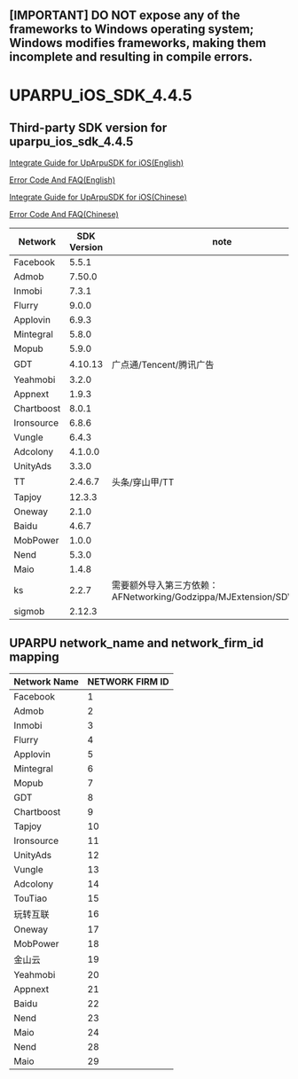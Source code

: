 ## [IMPORTANT] DO NOT expose any of the frameworks to Windows operating system; Windows modifies frameworks, making them incomplete and resulting in compile errors.
# UPARPU_iOS_SDK_4.4.5
## Third-party SDK version for uparpu_ios_sdk_4.4.5

[Integrate Guide for UpArpuSDK for iOS(English)](iOS_Doc_EN/iOS_Integration_Guide.md)

[Error Code And FAQ(English)](iOS_Doc_EN/Error_Code_and_FAQ.md)

[Integrate Guide for UpArpuSDK for iOS(Chinese)](iOS_Doc_CHN/iOS_Integration_Guide.md)

[Error Code And FAQ(Chinese)](iOS_Doc_CHN/Error_Code_and_FAQ.md)

| Network | SDK Version | note |
|---|---|---|
| Facebook | 5.5.1 ||
| Admob | 7.50.0 ||
| Inmobi | 7.3.1 ||
| Flurry | 9.0.0 ||
| Applovin | 6.9.3 ||
| Mintegral | 5.8.0 ||
| Mopub | 5.9.0 ||
| GDT | 4.10.13 |广点通/Tencent/腾讯广告|
| Yeahmobi | 3.2.0 ||
| Appnext | 1.9.3 ||
| Chartboost | 8.0.1 ||
| Ironsource | 6.8.6 ||
| Vungle | 6.4.3 ||
| Adcolony | 4.1.0.0 ||
| UnityAds | 3.3.0 ||
| TT | 2.4.6.7 |头条/穿山甲/TT|
| Tapjoy | 12.3.3 ||
| Oneway | 2.1.0 ||
| Baidu | 4.6.7 ||
| MobPower | 1.0.0 ||
| Nend | 5.3.0 ||
| Maio | 1.4.8 ||
| ks | 2.2.7 |需要额外导入第三方依赖：<br> AFNetworking/Godzippa/MJExtension/SDWebImage|
| sigmob | 2.12.3 ||


## UPARPU network_name and network_firm_id mapping

| Network Name| NETWORK FIRM ID|
|---|---|
|Facebook | 1 |
|Admob | 2 |
|Inmobi | 3 | 
|Flurry| 4 | 
|Applovin| 5 | 
|Mintegral | 6 |
|Mopub | 7 |
|GDT | 8|
|Chartboost | 9| 
|Tapjoy | 10 |
|Ironsource | 11|
|UnityAds | 12 |
|Vungle | 13 | 
|Adcolony | 14 | 
|TouTiao|15|
|玩转互联 | 16 |
|Oneway|17|
|MobPower | 18 |
|金山云 | 19 |
|Yeahmobi|20|
|Appnext|21|
|Baidu|22|
|Nend|23|
|Maio|24|
|Nend|28|
|Maio|29|

